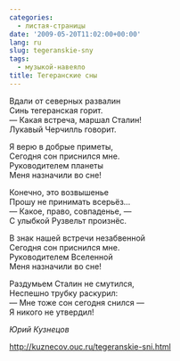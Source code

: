 ```yaml
---
categories:
  - листая-страницы
date: '2009-05-20T11:02:00+00:00'
lang: ru
slug: tegeranskie-sny
tags:
  - музыкой-навеяло
title: Тегеранские сны
---
```





Вдали от северных развалин  
Синь тегеранская горит.  
— Какая встреча, маршал Сталин!  
Лукавый Черчилль говорит.
    
Я верю в добрые приметы,  
Сегодня сон приснился мне.  
Руководителем планеты  
Меня назначили во сне!  
    
Конечно, это возвышенье  
Прошу не принимать всерьёз…  
— Какое, право, совпаденье, —  
С улыбкой Рузвельт произнёс.  
    
В знак нашей встречи незабвенной  
Сегодня сон приснился мне.  
Руководителем Вселенной  
Меня назначили во сне!
    
Раздумьем Сталин не смутился,  
Неспешно трубку раскурил:  
— Мне тоже сон сегодня снился —  
Я никого не утвердил!
    

_Юрий Кузнецов_

<http://kuznecov.ouc.ru/tegeranskie-sni.html>